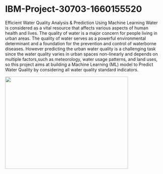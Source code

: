 # IBM-Project-30703-1660155520
Efficient Water Quality Analysis & Prediction Using Machine Learning
Water is considered as a vital resource that affects various aspects of human health and lives.
The quality of water is a major concern for people living in urban areas.
The quality of water serves as a powerful environmental determinant and a foundation for the prevention and control of waterborne diseases.
However predicting the urban water quality is a challenging task
since the water quality varies in urban spaces non-linearly and depends on multiple factors,such as meteorology, water usage patterns, and land uses,
so this project aims at building a Machine Learning (ML) model to Predict Water Quality by considering all water quality standard indicators.


<img src="https://user-images.githubusercontent.com/86914010/198813894-c5a3ed2c-d5f1-49ea-8b36-47199b5bf0fb.png"
width="400" height="300">


